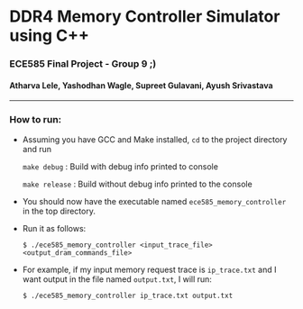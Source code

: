 # DDR4 Memory Controller Simulator using C++
### ECE585 Final Project - Group 9 ;)
#### Atharva Lele, Yashodhan Wagle, Supreet Gulavani, Ayush Srivastava
----------------------------------------------------------------------

### How to run:
- Assuming you have GCC and Make installed, `cd` to the project directory and run
    
    `make debug` : Build with debug info printed to console

    `make release` : Build without debug info printed to the console

- You should now have the executable named `ece585_memory_controller` in the top directory.
- Run it as follows:

    ```$ ./ece585_memory_controller <input_trace_file> <output_dram_commands_file>```

- For example, if my input memory request trace is `ip_trace.txt` and I want output in the file named `output.txt`, I will run:

    ```$ ./ece585_memory_controller ip_trace.txt output.txt```
